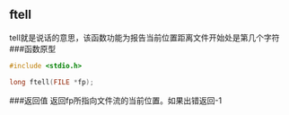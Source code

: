 ftell
------
tell就是说话的意思，该函数功能为报告当前位置距离文件开始处是第几个字符
###函数原型
```c
#include <stdio.h>

long ftell(FILE *fp);
```
###返回值
返回fp所指向文件流的当前位置。如果出错返回-1
